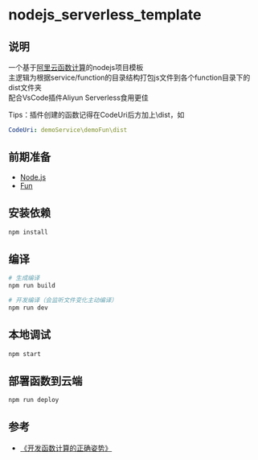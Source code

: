 
# nodejs_serverless_template

## 说明

一个基于[阿里云函数计算](https://fc.console.aliyun.com/overview/cn-hangzhou)的nodejs项目模板  
主逻辑为根据service/function的目录结构打包js文件到各个function目录下的dist文件夹  
配合VsCode插件Aliyun Serverless食用更佳  

Tips：插件创建的函数记得在CodeUri后方加上\dist，如
```yml
CodeUri: demoService\demoFun\dist
```

## 前期准备

- [Node.js](https://nodejs.org/zh-cn/)
- [Fun](https://github.com/alibaba/funcraft/blob/master/docs/usage/installation-zh.md)

## 安装依赖

```bash
npm install
```

## 编译

```bash
# 生成编译
npm run build

# 开发编译（会监听文件变化主动编译）
npm run dev
```

## 本地调试

```bash
npm start
```

## 部署函数到云端

```bash
npm run deploy
```

## 参考
- [《开发函数计算的正确姿势》](https://yq.aliyun.com/articles/701714?spm=5176.10695662.1996646101.searchclickresult.87a033fdHQgq3f)  